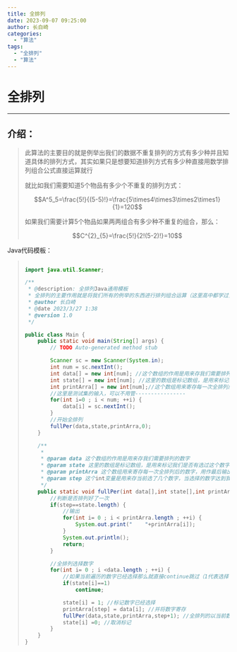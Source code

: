 ```yaml
---
title: 全排列
date: 2023-09-07 09:25:00
author: 长白崎
categories:
  - "算法"
tags:
  - "全排列"
  - "算法"
---
```




# 全排列

---

## 介绍：

> 此算法的主要目的就是例举出我们的数据不重复排列的方式有多少种并且知道具体的排列方式，其实如果只是想要知道排列方式有多少种直接用数学排列组合公式直接运算就行
>
> 就比如我们需要知道5个物品有多少个不重复的排列方式：
>
> $$A^5_5=\frac{5!}{(5-5)!}=\frac{5\times4\times3\times2\times1}{1}=120$$
>
> 如果我们需要计算5个物品如果两两组合有多少种不重复的组合，那么：
>
> $$C^{2}_{5}=\frac{5!}{2!(5-2)!}=10$$

Java代码模板：

> ```java
> 
> import java.util.Scanner;
> 
> /**
>  * @description: 全排列Java通用模板
>  * 全排列的主要作用就是将我们所有的例举的东西进行排列组合运算（这里高中都学过，我就不细讲了），并且例举出所有的不重复排列组合方式。
>  * @author 长白崎
>  * @date 2023/3/27 1:38
>  * @version 1.0
>  */
> 
> public class Main {
>     public static void main(String[] args) {
>         // TODO Auto-generated method stub
> 
>         Scanner sc = new Scanner(System.in);
>         int num = sc.nextInt();
>         int data[] = new int[num]; //这个数组的作用是用来存我们需要排列的数字
>         int state[] = new int[num]; //这里的数组是标记数组，是用来标记我们是否有选过这个数字（标记为1代表选过，0为未选过）
>         int printArra[] = new int[num];//这个数组用来寄存每一次全排列后的数字，用作最后输出
>         //这里是测试集的输入，可以不用管----------------
>         for(int i=0 ; i < num; ++i) {
>             data[i] = sc.nextInt();
>         }
>         //开始全排列
>         fullPer(data,state,printArra,0);
>     }
> 
>     /**
>      *
>      * @param data 这个数组的作用是用来存我们需要排列的数字
>      * @param state 这里的数组是标记数组，是用来标记我们是否有选过这个数字（标记为1代表选过，0为未选过）
>      * @param printArra 这个数组用来寄存每一次全排列后的数字，用作最后输出
>      * @param step 这个int变量是用来存当前选了几个数字，当选择的数字达到我们输出排列的要求时候那就输出并且代表我们成功排列了一次
>      */
>     public static void fullPer(int data[],int state[],int printArra[],int step) {
>         //判断是否排列好了一次
>         if(step==state.length) {
>             //输出
>             for(int i= 0 ; i < printArra.length ; ++i) {
>                 System.out.print("	"+printArra[i]);
>             }
>             System.out.println();
>             return;
>         }
> 
>         //全排列选择数字
>         for(int i= 0 ; i <data.length ; ++i) {
>             //如果当前遍历的数字已经选择那么就直接continue跳过（1代表选择了，0代表未选择）
>             if(state[i]==1)
>                 continue;
> 
>             state[i] = 1; //标记数字已经选择
>             printArra[step] = data[i]; //并将数字寄存
>             fullPer(data,state,printArra,step+1); //全排列的以当前数字为基准进行下一个递归选择。
>             state[i] =0; //取消标记
>         }
>     }
> }
> ```
>
> 